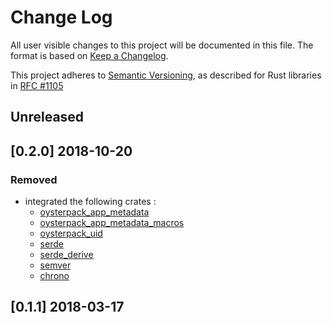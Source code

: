 # Change Log

All user visible changes to this project will be documented in this file. The format is based on [Keep a Changelog](http://keepachangelog.com/).

This project adheres to [Semantic Versioning](http://semver.org/), as described for Rust libraries in [RFC #1105](https://github.com/rust-lang/rfcs/blob/master/text/1105-api-evolution.md)

## Unreleased

## \[0.2.0\] 2018-10-20

### Removed
- integrated the following crates :
  - [oysterpack_app_metadata](https://crates.io/crates/oysterpack_app_metadata)
  - [oysterpack_app_metadata_macros](https://crates.io/crates/oysterpack_app_metadata_macros)
  - [oysterpack_uid](https://crates.io/crates/oysterpack_uid)
  - [serde](https://crates.io/crates/serde)
  - [serde_derive](https://crates.io/crates/serde_derive)
  - [semver](https://crates.io/crates/semver)
  - [chrono](https://crates.io/crates/chrono)

## \[0.1.1\] 2018-03-17

